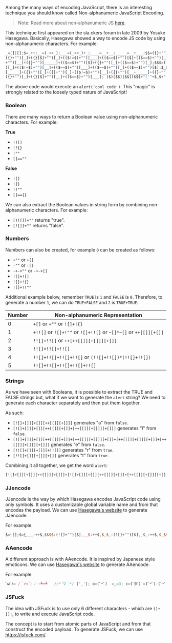 Among the many ways of encoding JavaScript, there is an interesting technique you should know called Non-alphanumeric JavaScript Encoding.
> Note: Read more about non-alphanumeric JS [here](https://portswigger.net/research/executing-non-alphanumeric-javascript-without-parenthesis).

This technique first appeared on the sla.ckers forum in late 2009 by Yosuke Hasegawa. Basically, Hasegawa showed a way to encode JS code by using non-alphanumeric characters. For example:
```js
_=[]|[];$=_++;__=(_<<_);___=(_<<_)+_;____=__+__;_____=__+___;$$=({}+"")[_____]+  
({}+"")[_]+({}[$]+"")[_]+(($!=$)+"")[___]+(($==$)+"")[$]+(($==$)+"")[_]+(($==$)  
+"")[__]+({}+"")[_____]+(($==$)+"")[$]+({}+"")[_]+(($==$)+"")[_];$$$=(($!=$)+""  
)[_]+(($!=$)+"")[__]+(($==$)+"")[___]+(($==$)+"")[_]+(($==$)+"")[$];$_$=({}+"")  
[_____]+({}+"")[_]+({}+"")[_]+(($!=$)+"")[__]+({}+"")[__+_____]+({}+"")[_____]+  
({}+"")[_]+({}[$]+"")[__]+(($==$)+"")[___]; ($)[$$][$$]($$$+"('"+$_$+"')")();
```

The above code would execute an `alert('cool code')`. This "magic" is strongly related to the loosely typed nature of JavaScript!
### Boolean
There are many ways to return a Boolean value using non-alphanumeric characters. For example:

**True**
- `!![]`
- `!!{}`
- `!""`
- `[]==""`

**False**
- `![]`
- `!{}`
- `!!""`
- `[]=={}`

We can also extract the Boolean values in string form by combining non-alphanumeric characters. For example:
- `[!![]]+""` returns "true".
- `[![]]+""` returns "false".
### Numbers
Numbers can also be created, for example `0` can be created as follows:
- `+""` or `+[]`
- `-""` or `-[]`
- `-+-+""` or `-+-+[]`
- `![]+![]`
- `![]+!{}`
- `![]+!!""`

Additional example below, remember `TRUE` is `1` and `FALSE` is `0`. Therefore, to generate a number `1`, we can do `TRUE+FALSE` and `2` is `TRUE+TRUE`.

| Number | Non-alphanumeric Representation                                  |
| ------ | ---------------------------------------------------------------- |
| 0      | `+[]` or `+""` or `![]+!{}`                                      |
| 1      | `+!![]` or `![]+!""` or `![]+!![]` or `~[]*~[]` or `++[[]][+[]]` |
| 2      | `!![]+!![]` or `++[++[[]][+[]]][+[]]`                            |
| 3      | `!![]+!![]+!![]`                                                 |
| 4      | `!![]+!![]+!![]+!![]` or `(!![]+!![])*(!![]+!![])`               |
| 5      | `!![]+!![]+!![]+!![]+!![]`                                       |
### Strings
As we have seen with Booleans, it is possible to extract the TRUE and FALSE strings but, what if we want to generate the `alert` string? We need to generate each character separately and then put them together.

As such:
- `[![]+[]][+[]][++[[]][+[]]]` generates "a" from `false`.
- `[![]+[]][+[]][++[[]][+[]]+[++[[]][+[]]][+[]]]` generates "l" from `false`.
- `[![]+[]][+[]][++[[]][+[]]+[++[[]][+[]]][+[]]+[++[[]][+[]]][+[]]+[++[[]][+[]]][+[]]]` generates "e" from `false`.
- `[!![]+[]][+[]][+!![]]` generates "r" from `true`.
- `[!![]+[]][+[]][+[]]` generates "t" from `true`.

Combining it all together, we get the word `alert`:
```js
[![]+[]][+[]][++[[]][+[]]]+[![]+[]][+[]][++[[]][+[]]+[++[[]][+[]]][+[]]]+[![]+[]][+[]][++[[]][+[]]+[++[[]][+[]]][+[]]+[++[[]][+[]]][+[]]+[++[[]][+[]]][+[]]]+[!![]+[]][+[]][+!![]]+[!![]+[]][+[]][+[]]
```
### JJencode
JJencode is the way by which Hasegawa encodes JavaScript code using only symbols. It uses a customizable global variable name and from that encodes the payload. We can use [Hasegawa's website](https://utf-8.jp/public/jjencode.html) to generate JJencode.

For example:
```js
$=~[];$={___:++$,$$$$:(![]+"")[$],__$:++$,$_$_:(![]+"")[$],_$_:++$,$_$$:({}+"")[$],$$_$:($[$]+"")[$],_$$:++$,$$$_:(!""+"")[$],$__:++$,$_$:++$,$$__:({}+"")[$],$$_:++$,$$$:++$,$___:++$,$__$:++$};$.$_=($.$_=$+"")[$.$_$]+($._$=$.$_[$.__$])+($.$$=($.$+"")[$.__$])+((!$)+"")[$._$$]+($.__=$.$_[$.$$_])+($.$=(!""+"")[$.__$])+($._=(!""+"")[$._$_])+$.$_[$.$_$]+$.__+$._$+$.$;$.$$=$.$+(!""+"")[$._$$]+$.__+$._+$.$+$.$$;$.$=($.___)[$.$_][$.$_];$.$($.$($.$$+"\""+$.$_$_+(![]+"")[$._$_]+$.$$$_+"\\"+$.__$+$.$$_+$._$_+$.__+"(\\\"\\"+$.__$+$.__$+$.___+$.$$$_+(![]+"")[$._$_]+(![]+"")[$._$_]+$._$+"\\\"\\"+$.$__+$.___+")"+"\"")())();
```
### AAencode
A different approach is with AAencode. It is inspired by Japanese style emoticons. We can use [Hasegawa's website](https://utf-8.jp/public/aaencode.html) to generate AAencode.

For example:
```js
ﾟωﾟﾉ= /｀ｍ´）ﾉ ~┻━┻   //*´∇｀*/ ['_']; o=(ﾟｰﾟ)  =_=3; c=(ﾟΘﾟ) =(ﾟｰﾟ)-(ﾟｰﾟ); (ﾟДﾟ) =(ﾟΘﾟ)= (o^_^o)/ (o^_^o);(ﾟДﾟ)={ﾟΘﾟ: '_' ,ﾟωﾟﾉ : ((ﾟωﾟﾉ==3) +'_') [ﾟΘﾟ] ,ﾟｰﾟﾉ :(ﾟωﾟﾉ+ '_')[o^_^o -(ﾟΘﾟ)] ,ﾟДﾟﾉ:((ﾟｰﾟ==3) +'_')[ﾟｰﾟ] }; (ﾟДﾟ) [ﾟΘﾟ] =((ﾟωﾟﾉ==3) +'_') [c^_^o];(ﾟДﾟ) ['c'] = ((ﾟДﾟ)+'_') [ (ﾟｰﾟ)+(ﾟｰﾟ)-(ﾟΘﾟ) ];(ﾟДﾟ) ['o'] = ((ﾟДﾟ)+'_') [ﾟΘﾟ];(ﾟoﾟ)=(ﾟДﾟ) ['c']+(ﾟДﾟ) ['o']+(ﾟωﾟﾉ +'_')[ﾟΘﾟ]+ ((ﾟωﾟﾉ==3) +'_') [ﾟｰﾟ] + ((ﾟДﾟ) +'_') [(ﾟｰﾟ)+(ﾟｰﾟ)]+ ((ﾟｰﾟ==3) +'_') [ﾟΘﾟ]+((ﾟｰﾟ==3) +'_') [(ﾟｰﾟ) - (ﾟΘﾟ)]+(ﾟДﾟ) ['c']+((ﾟДﾟ)+'_') [(ﾟｰﾟ)+(ﾟｰﾟ)]+ (ﾟДﾟ) ['o']+((ﾟｰﾟ==3) +'_') [ﾟΘﾟ];(ﾟДﾟ) ['_'] =(o^_^o) [ﾟoﾟ] [ﾟoﾟ];(ﾟεﾟ)=((ﾟｰﾟ==3) +'_') [ﾟΘﾟ]+ (ﾟДﾟ) .ﾟДﾟﾉ+((ﾟДﾟ)+'_') [(ﾟｰﾟ) + (ﾟｰﾟ)]+((ﾟｰﾟ==3) +'_') [o^_^o -ﾟΘﾟ]+((ﾟｰﾟ==3) +'_') [ﾟΘﾟ]+ (ﾟωﾟﾉ +'_') [ﾟΘﾟ]; (ﾟｰﾟ)+=(ﾟΘﾟ); (ﾟДﾟ)[ﾟεﾟ]='\\'; (ﾟДﾟ).ﾟΘﾟﾉ=(ﾟДﾟ+ ﾟｰﾟ)[o^_^o -(ﾟΘﾟ)];(oﾟｰﾟo)=(ﾟωﾟﾉ +'_')[c^_^o];(ﾟДﾟ) [ﾟoﾟ]='\"';(ﾟДﾟ) ['_'] ( (ﾟДﾟ) ['_'] (ﾟεﾟ+(ﾟДﾟ)[ﾟoﾟ]+ (ﾟДﾟ)[ﾟεﾟ]+(ﾟΘﾟ)+ (ﾟｰﾟ)+ (ﾟΘﾟ)+ (ﾟДﾟ)[ﾟεﾟ]+(ﾟΘﾟ)+ ((ﾟｰﾟ) + (ﾟΘﾟ))+ (ﾟｰﾟ)+ (ﾟДﾟ)[ﾟεﾟ]+(ﾟΘﾟ)+ (ﾟｰﾟ)+ ((ﾟｰﾟ) + (ﾟΘﾟ))+ (ﾟДﾟ)[ﾟεﾟ]+(ﾟΘﾟ)+ ((o^_^o) +(o^_^o))+ ((o^_^o) - (ﾟΘﾟ))+ (ﾟДﾟ)[ﾟεﾟ]+(ﾟΘﾟ)+ ((o^_^o) +(o^_^o))+ (ﾟｰﾟ)+ (ﾟДﾟ)[ﾟεﾟ]+((ﾟｰﾟ) + (ﾟΘﾟ))+ (c^_^o)+ (ﾟДﾟ)[ﾟεﾟ]+(ﾟｰﾟ)+ ((o^_^o) - (ﾟΘﾟ))+ (ﾟДﾟ)[ﾟεﾟ]+(ﾟΘﾟ)+ (ﾟΘﾟ)+ (c^_^o)+ (ﾟДﾟ)[ﾟεﾟ]+(ﾟΘﾟ)+ (ﾟｰﾟ)+ ((ﾟｰﾟ) + (ﾟΘﾟ))+ (ﾟДﾟ)[ﾟεﾟ]+(ﾟΘﾟ)+ ((ﾟｰﾟ) + (ﾟΘﾟ))+ (ﾟｰﾟ)+ (ﾟДﾟ)[ﾟεﾟ]+(ﾟΘﾟ)+ ((ﾟｰﾟ) + (ﾟΘﾟ))+ (ﾟｰﾟ)+ (ﾟДﾟ)[ﾟεﾟ]+(ﾟΘﾟ)+ ((ﾟｰﾟ) + (ﾟΘﾟ))+ ((ﾟｰﾟ) + (o^_^o))+ (ﾟДﾟ)[ﾟεﾟ]+(ﾟｰﾟ)+ ((o^_^o) - (ﾟΘﾟ))+ (ﾟДﾟ)[ﾟεﾟ]+((ﾟｰﾟ) + (ﾟΘﾟ))+ (ﾟΘﾟ)+ (ﾟДﾟ)[ﾟoﾟ]) (ﾟΘﾟ)) ('_');
```
### JSFuck
The idea with JSFuck is to use only 6 different characters - which are `()+[]!`, to write and execute JavaScript code.

The concept is to start from atomic parts of JavaScript and from that construct the encoded payload. To generate JSFuck, we can use https://jsfuck.com/.
